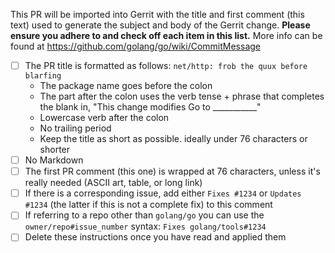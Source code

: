 This PR will be imported into Gerrit with the title and first
comment (this text) used to generate the subject and body of
the Gerrit change.
**Please ensure you adhere to and check off each item in this list.**
More info can be found at https://github.com/golang/go/wiki/CommitMessage

+ [ ] The PR title is formatted as follows: `net/http: frob the quux before blarfing`
  + The package name goes before the colon
  + The part after the colon uses the verb tense + phrase that completes the blank in,
    "This change modifies Go to ___________"
  + Lowercase verb after the colon
  + No trailing period
  + Keep the title as short as possible. ideally under 76 characters or shorter
+ [ ] No Markdown
+ [ ] The first PR comment (this one) is wrapped at 76 characters, unless it's
      really needed (ASCII art, table, or long link)
+ [ ] If there is a corresponding issue, add either `Fixes #1234` or `Updates #1234`
      (the latter if this is not a complete fix) to this comment
+ [ ] If referring to a repo other than `golang/go` you can use the
      `owner/repo#issue_number` syntax: `Fixes golang/tools#1234`
+ [ ] Delete these instructions once you have read and applied them
